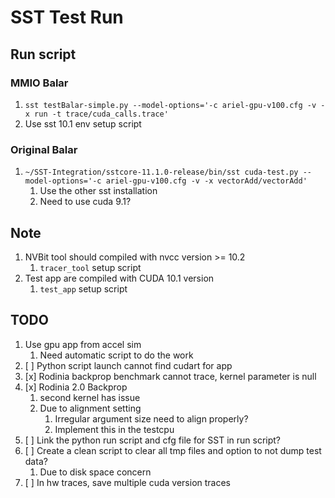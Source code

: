 # SST Test Run

## Run script

### MMIO Balar

1. `sst testBalar-simple.py --model-options='-c ariel-gpu-v100.cfg -v -x run -t trace/cuda_calls.trace'`
1. Use sst 10.1 env setup script

### Original Balar

1. `~/SST-Integration/sstcore-11.1.0-release/bin/sst cuda-test.py --model-options='-c ariel-gpu-v100.cfg -v -x vectorAdd/vectorAdd'`
    1. Use the other sst installation
    1. Need to use cuda 9.1?

## Note

1. NVBit tool should compiled with nvcc version >= 10.2
    1. `tracer_tool` setup script
1. Test app are compiled with CUDA 10.1 version
    1. `test_app` setup script

## TODO

1. Use gpu app from accel sim
    1. Need automatic script to do the work
1. [ ] Python script launch cannot find cudart for app
1. [x] Rodinia backprop benchmark cannot trace, kernel parameter is null
1. [x] Rodinia 2.0 Backprop
    1. second kernel has issue
    1. Due to alignment setting
        1. Irregular argument size need to align properly?
        2. Implement this in the testcpu
1. [ ] Link the python run script and cfg file for SST in run script?
1. [ ] Create a clean script to clear all tmp files and option to not dump test data?
    1. Due to disk space concern
1. [ ] In hw traces, save multiple cuda version traces

